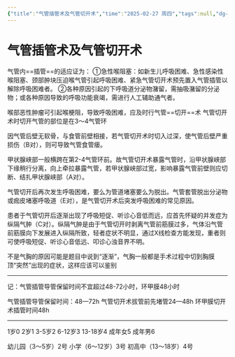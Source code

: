 ```yaml
---
{"title":"气管插管术及气管切开术","time":"2025-02-27 周四","tags":null,"dg-publish":true,"permalink":"/200 学习/210 耳鼻咽喉头颈外科学/第05篇 喉/第12章 气管插管术及气管切开术/气管插管术及气管切开术/","dgPassFrontmatter":true,"created":"2025-02-27T23:03:52.556+08:00","updated":"2025-02-27T23:28:01.590+08:00"}
---
```


# 气管插管术及气管切开术
气管内==插管==的适应证为：
①急性喉阻塞：如新生儿呼吸困难、急性感染性喉阻塞、颈部肿块压迫喉气管引起呼吸困难、紧急气管切开术预先置入气管插管以解除呼吸困难者。
②各种原因引起的下呼吸道分泌物潴留，需抽吸潴留的分泌物；或各种原因导致的呼吸功能衰竭，需进行人工辅助通气者。

喉部恶性肿瘤可引起喉梗阻，导致呼吸困难，应及时行气管==切开==术
气管切开术时切开气管的部位是在3～4气管环

因气管后壁无软骨，与食管前壁相接，若气管切开术时切入过深，使气管后壁严重损伤（B对），则可导致气管食管瘘。

甲状腺峡部一般横跨在第2-4气管环前。故气管切开术暴露气管时，沿甲状腺峡部下缘稍行分离，向上牵拉暴露气管，若甲状腺峡部过宽，影响暴露气管前壁则应切断、结扎甲状腺峡部（A对）。

气管切开后再次发生呼吸困难，要么为管道堵塞要么为脱出。气管套管脱出分泌物或痂皮堵塞呼吸道（E对），是气管切开术后突发呼吸困难的常见原因。

患者于气管切开后逐渐出现了呼吸短促、听诊心音低而远，应首先怀疑的并发症为纵隔气肿（C对）。纵隔气肿是由于气管切开时剥离气管前筋膜过多，气体沿气管前筋膜向下发展进入纵隔所致，轻者症状不明显，通过X线检查方能发现，重者则可使呼吸短促、听诊心音低远、叩诊心浊音界不明。

不是气胸的原因可能是题目中说到“逐渐”，气胸一般都是手术过程中切到胸膜顶“突然”出现的症状，这样应该可以鉴别
***
记：气管插管导管保留时间不宜超过48-72小时，环甲膜48小时

气管插管导管保留时间：48—72h
气管切开术拔管前先堵管24—48h
环甲膜切开术插管时间48h
***
1岁0 
2岁1
3-5岁2
6-12岁3
13-18岁4
成年女5
成年男6

幼儿园（3～5岁）2号
小学（6～12岁）3号
初高中（13～18岁）4号







































































































































































































































































































































































































































